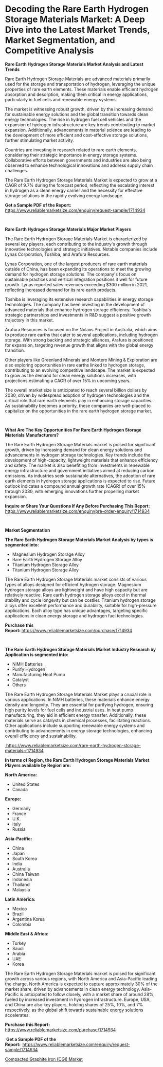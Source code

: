 <p><h1>Decoding the Rare Earth Hydrogen Storage Materials Market: A Deep Dive into the Latest Market Trends, Market Segmentation, and Competitive Analysis</h1></p><p><strong>Rare Earth Hydrogen Storage Materials Market Analysis and Latest Trends</strong></p>
<p><p>Rare Earth Hydrogen Storage Materials are advanced materials primarily used for the storage and transportation of hydrogen, leveraging the unique properties of rare earth elements. These materials enable efficient hydrogen absorption and desorption, making them critical in energy applications, particularly in fuel cells and renewable energy systems.</p><p>The market is witnessing robust growth, driven by the increasing demand for sustainable energy solutions and the global transition towards clean energy technologies. The rise in hydrogen fuel cell vehicles and the expansion of hydrogen infrastructure are key trends contributing to market expansion. Additionally, advancements in material science are leading to the development of more efficient and cost-effective storage solutions, further stimulating market activity.</p><p>Countries are investing in research related to rare earth elements, considering their strategic importance in energy storage systems. Collaborative efforts between governments and industries are also being observed to enhance technological innovations and address supply chain challenges.</p><p>The Rare Earth Hydrogen Storage Materials Market is expected to grow at a CAGR of 9.7% during the forecast period, reflecting the escalating interest in hydrogen as a clean energy carrier and the necessity for effective storage solutions in the rapidly evolving energy landscape.</p></p>
<p><strong>Get a Sample PDF of the Report:&nbsp;</strong> <a href="https://www.reliablemarketsize.com/enquiry/request-sample/1714934?utm_campaign=1884&utm_medium=2&utm_source=Github&utm_content=ia&utm_term=11012025&utm_id=rare-earth-hydrogen-storage-materials">https://www.reliablemarketsize.com/enquiry/request-sample/1714934</a></p>
<p>&nbsp;</p>
<p><strong>Rare Earth Hydrogen Storage Materials Major Market Players</strong></p>
<p><p>The Rare Earth Hydrogen Storage Materials Market is characterized by several key players, each contributing to the industry's growth through innovative technologies and strategic initiatives. Notable companies include Lynas Corporation, Toshiba, and Arafura Resources.</p><p>Lynas Corporation, one of the largest producers of rare earth materials outside of China, has been expanding its operations to meet the growing demand for hydrogen storage solutions. The company's focus on sustainable practices and vertical integration positions it well for future growth. Lynas reported sales revenues exceeding $300 million in 2021, reflecting increased demand for its rare earth products.</p><p>Toshiba is leveraging its extensive research capabilities in energy storage technologies. The company has been investing in the development of advanced materials that enhance hydrogen storage efficiency. Toshiba's strategic partnerships and investments in R&D suggest a positive growth trajectory in this market.</p><p>Arafura Resources is focused on the Nolans Project in Australia, which aims to produce rare earths that cater to several applications, including hydrogen storage. With strong backing and strategic alliances, Arafura is positioned for expansion, targeting revenue growth that aligns with the global energy transition.</p><p>Other players like Greenland Minerals and Montero Mining & Exploration are also exploring opportunities in rare earths linked to hydrogen storage, contributing to an evolving competitive landscape. The market is expected to grow as the demand for clean energy solutions increases, with projections estimating a CAGR of over 15% in upcoming years.</p><p>The overall market size is anticipated to reach several billion dollars by 2030, driven by widespread adoption of hydrogen technologies and the critical role that rare earth elements play in enhancing storage capacities. As sustainability becomes a priority, these companies are well-placed to capitalize on the opportunities in the rare earth hydrogen storage market.</p></p>
<p>&nbsp;</p>
<p><strong>What Are The Key Opportunities For Rare Earth Hydrogen Storage Materials Manufacturers?</strong></p>
<p><p>The Rare Earth Hydrogen Storage Materials market is poised for significant growth, driven by increasing demand for clean energy solutions and advancements in hydrogen storage technologies. Key trends include the development of high-capacity, lightweight materials that enhance efficiency and safety. The market is also benefiting from investments in renewable energy infrastructure and government initiatives aimed at reducing carbon emissions. As industries seek sustainable alternatives, the adoption of rare earth elements in hydrogen storage applications is expected to rise. Future outlook indicates a compound annual growth rate (CAGR) of over 15% through 2030, with emerging innovations further propelling market expansion.</p></p>
<p><strong>Inquire or Share Your Questions If Any Before Purchasing This Report:</strong> <a href="https://www.reliablemarketsize.com/enquiry/pre-order-enquiry/1714934?utm_campaign=1884&utm_medium=2&utm_source=Github&utm_content=ia&utm_term=11012025&utm_id=rare-earth-hydrogen-storage-materials">https://www.reliablemarketsize.com/enquiry/pre-order-enquiry/1714934</a></p>
<p>&nbsp;</p>
<p><strong>Market Segmentation</strong></p>
<p><strong>The Rare Earth Hydrogen Storage Materials Market Analysis by types is segmented into:</strong></p>
<p><ul><li>Magnesium Hydrogen Storage Alloy</li><li>Rare Earth Hydrogen Storage Alloy</li><li>Titanium Hydrogen Storage Alloy</li><li>Titanium Hydrogen Storage Alloy</li></ul></p>
<p><p>The Rare Earth Hydrogen Storage Materials market consists of various types of alloys designed for efficient hydrogen storage. Magnesium hydrogen storage alloys are lightweight and have high capacity but are relatively reactive. Rare earth hydrogen storage alloys excel in thermal stability and cycle longevity but can be costlier. Titanium hydrogen storage alloys offer excellent performance and durability, suitable for high-pressure applications. Each alloy type has unique advantages, targeting specific applications in clean energy storage and hydrogen fuel technologies.</p></p>
<p><strong>Purchase this Report:&nbsp;</strong><a href="https://www.reliablemarketsize.com/purchase/1714934?utm_campaign=1884&utm_medium=2&utm_source=Github&utm_content=ia&utm_term=11012025&utm_id=rare-earth-hydrogen-storage-materials">https://www.reliablemarketsize.com/purchase/1714934</a></p>
<p>&nbsp;</p>
<p><strong>The Rare Earth Hydrogen Storage Materials Market Industry Research by Application is segmented into:</strong></p>
<p><ul><li>NiMH Batteries</li><li>Purify Hydrogen</li><li>Manufacturing Heat Pump</li><li>Catalyst</li><li>Others</li></ul></p>
<p><p>The Rare Earth Hydrogen Storage Materials Market plays a crucial role in various applications. In NiMH batteries, these materials enhance energy density and longevity. They are essential for purifying hydrogen, ensuring high purity levels for fuel cells and industrial uses. In heat pump manufacturing, they aid in efficient energy transfer. Additionally, these materials serve as catalysts in chemical processes, facilitating reactions. Other applications include supporting renewable energy systems and contributing to advancements in energy storage technologies, enhancing overall efficiency and sustainability.</p></p>
<p><a href="https://www.reliablemarketsize.com/rare-earth-hydrogen-storage-materials-r1714934?utm_campaign=1884&utm_medium=2&utm_source=Github&utm_content=ia&utm_term=11012025&utm_id=rare-earth-hydrogen-storage-materials">&nbsp;https://www.reliablemarketsize.com/rare-earth-hydrogen-storage-materials-r1714934</a></p>
<p><strong>In terms of Region, the Rare Earth Hydrogen Storage Materials Market Players available by Region are:</strong></p>
<p>
    <p> <strong> North America: </strong>
        <ul>
            <li>United States</li>
            <li>Canada</li>
        </ul>
        </p> 
    <p> <strong> Europe: </strong>
        <ul>
            <li>Germany</li>
            <li>France</li>
            <li>U.K.</li>
            <li>Italy</li>
            <li>Russia</li>
        </ul>
        </p> 
    <p> <strong> Asia-Pacific: </strong>
        <ul>
            <li>China</li>
            <li>Japan</li>
            <li>South Korea</li>
            <li>India</li>
            <li>Australia</li>
            <li>China Taiwan</li>
            <li>Indonesia</li>
            <li>Thailand</li>
            <li>Malaysia</li>
        </ul>
        </p> 
    <p> <strong> Latin America: </strong>
        <ul>
            <li>Mexico</li>
            <li>Brazil</li>
            <li>Argentina Korea</li>
            <li>Colombia</li>
        </ul>
        </p> 
    <p> <strong> Middle East & Africa: </strong>
        <ul>
            <li>Turkey</li>
            <li>Saudi</li>
            <li>Arabia</li>
            <li>UAE</li>
            <li>Korea</li>
        </ul>
    </p>
    </p>
<p><p>The Rare Earth Hydrogen Storage Materials market is poised for significant growth across various regions, with North America and Asia-Pacific leading the charge. North America is expected to capture approximately 30% of the market share, driven by advancements in clean energy technology. Asia-Pacific is anticipated to follow closely, with a market share of around 28%, fueled by increased investment in hydrogen infrastructure. Europe, USA, and China are also key players, holding shares of 25%, 10%, and 7% respectively, as the global shift towards sustainable energy solutions accelerates.</p></p>
<p><strong>Purchase this Report: </strong><a href="https://www.reliablemarketsize.com/purchase/1714934?utm_campaign=1884&utm_medium=2&utm_source=Github&utm_content=ia&utm_term=11012025&utm_id=rare-earth-hydrogen-storage-materials">https://www.reliablemarketsize.com/purchase/1714934</a></p>
<p>&nbsp;<strong>Get a Sample PDF of the Report:&nbsp;&nbsp;</strong><a href="https://www.reliablemarketsize.com/enquiry/request-sample/1714934?utm_campaign=1884&utm_medium=2&utm_source=Github&utm_content=ia&utm_term=11012025&utm_id=rare-earth-hydrogen-storage-materials">https://www.reliablemarketsize.com/enquiry/request-sample/1714934</a></p>
<p><strong></strong></p>
<p><p><a href="https://github.com/pizolina/Market-Research-Report-List-6/blob/main/compacted-graphite-iron-cgi-market.md?utm_campaign=1884&utm_medium=2&utm_source=Github&utm_content=ia&utm_term=11012025&utm_id=rare-earth-hydrogen-storage-materials">Compacted Graphite Iron (CGI) Market</a></p></p>